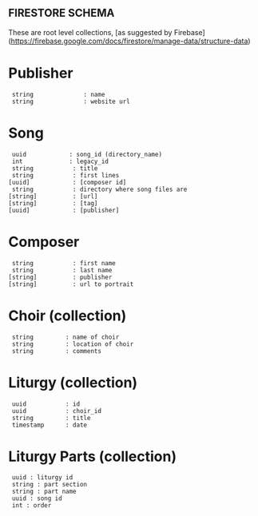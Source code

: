 ## FIRESTORE SCHEMA

These are root level collections, [as suggested by Firebase] (https://firebase.google.com/docs/firestore/manage-data/structure-data)

# Publisher
```
 string              : name
 string              : website url
```

# Song
```
 uuid            : song_id (directory_name)
 int             : legacy_id
 string           : title
 string           : first lines   
[uuid]            : [composer id]
 string           : directory where song files are
[string]          : [url] 
[string]          : [tag]
[uuid]            : [publisher]
```
# Composer
```
 string           : first name
 string           : last name
[string]          : publisher
[string]          : url to portrait
```

# Choir (collection)
```
 string         : name of choir
 string         : location of choir
 string         : comments
```

# Liturgy (collection)
```
 uuid           : id
 uuid           : choir_id
 string         : title
 timestamp      : date
 ```

# Liturgy Parts (collection)
```
 uuid : liturgy id
 string : part section
 string : part name
 uuid : song id
 int : order
```


 
